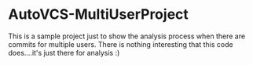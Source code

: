 # AutoVCS-MultiUserProject


This is a sample project just to show the analysis process when there are commits for multiple users.  There is nothing interesting that this code does....it's just there for analysis :)
